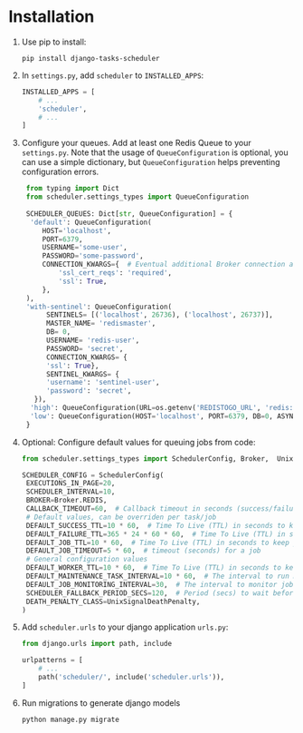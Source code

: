 # Installation

1. Use pip to install:
   ```shell
   pip install django-tasks-scheduler
   ```

2. In `settings.py`, add `scheduler` to  `INSTALLED_APPS`:
   ```python
   INSTALLED_APPS = [
       # ...    
       'scheduler',
       # ...
   ]
   ```

3. Configure your queues.
   Add at least one Redis Queue to your `settings.py`.
   Note that the usage of `QueueConfiguration` is optional, you can use a simple dictionary, but `QueueConfiguration`
   helps preventing configuration errors.
   ```python
    from typing import Dict
    from scheduler.settings_types import QueueConfiguration
       
    SCHEDULER_QUEUES: Dict[str, QueueConfiguration] = {
     'default': QueueConfiguration(
        HOST='localhost',
        PORT=6379,
        USERNAME='some-user',
        PASSWORD='some-password',
        CONNECTION_KWARGS={  # Eventual additional Broker connection arguments
            'ssl_cert_reqs': 'required',
            'ssl': True,
        },
    ),
    'with-sentinel': QueueConfiguration(
         SENTINELS= [('localhost', 26736), ('localhost', 26737)],
         MASTER_NAME= 'redismaster',
         DB= 0,
         USERNAME= 'redis-user',
         PASSWORD= 'secret',
         CONNECTION_KWARGS= {
         'ssl': True},
         SENTINEL_KWARGS= {
         'username': 'sentinel-user',
         'password': 'secret',
      }),
     'high': QueueConfiguration(URL=os.getenv('REDISTOGO_URL', 'redis://localhost:6379/0')),
     'low': QueueConfiguration(HOST='localhost', PORT=6379, DB=0, ASYNC=False), 
    }
   ```

4. Optional: Configure default values for queuing jobs from code:
   ```python
   from scheduler.settings_types import SchedulerConfig, Broker,  UnixSignalDeathPenalty

   SCHEDULER_CONFIG = SchedulerConfig(
    EXECUTIONS_IN_PAGE=20,
    SCHEDULER_INTERVAL=10,
    BROKER=Broker.REDIS,
    CALLBACK_TIMEOUT=60,  # Callback timeout in seconds (success/failure/stopped)
    # Default values, can be overriden per task/job
    DEFAULT_SUCCESS_TTL=10 * 60,  # Time To Live (TTL) in seconds to keep successful job results
    DEFAULT_FAILURE_TTL=365 * 24 * 60 * 60,  # Time To Live (TTL) in seconds to keep job failure information
    DEFAULT_JOB_TTL=10 * 60,  # Time To Live (TTL) in seconds to keep job information
    DEFAULT_JOB_TIMEOUT=5 * 60,  # timeout (seconds) for a job
    # General configuration values
    DEFAULT_WORKER_TTL=10 * 60,  # Time To Live (TTL) in seconds to keep worker information after last heartbeat
    DEFAULT_MAINTENANCE_TASK_INTERVAL=10 * 60,  # The interval to run maintenance tasks in seconds. 10 minutes.
    DEFAULT_JOB_MONITORING_INTERVAL=30,  # The interval to monitor jobs in seconds.
    SCHEDULER_FALLBACK_PERIOD_SECS=120,  # Period (secs) to wait before requiring to reacquire locks
    DEATH_PENALTY_CLASS=UnixSignalDeathPenalty,
   )
   ```

5. Add `scheduler.urls` to your django application `urls.py`:
   ```python
   from django.urls import path, include
   
   urlpatterns = [
       # ...
       path('scheduler/', include('scheduler.urls')),
   ]
   ```

6. Run migrations to generate django models
   ```shell
   python manage.py migrate
   ```


